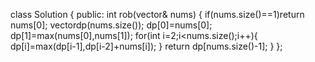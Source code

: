class Solution {
public:
int rob(vector<int>& nums) {
if(nums.size()==1)return nums[0];
vector<int>dp(nums.size());
dp[0]=nums[0];
dp[1]=max(nums[0],nums[1]);
for(int i=2;i<nums.size();i++){
dp[i]=max(dp[i-1],dp[i-2]+nums[i]);
}
return dp[nums.size()-1];
}
};